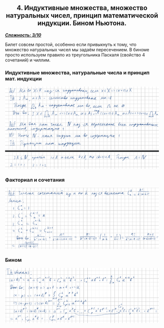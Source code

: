  

<center><h2>4. Индуктивные множества, множество натуральных чисел, принцип математической индукции. Бином Ньютона.</h2></center>

***<ins>Сложность: 3/10</ins>***

Билет совсем простой, особенно если привыкнуть к тому, что множество натуральных чисел мы задаём пересечением. В биноме просто используем правило из треугольника Паскаля (свойство 4 сочетаний) и чиллим.

### Индуктивные множества, натуральные числа и принцип мат. индукции

![04_1](./images/04_1.png)

### Факториал и сочетания

![04_2](./images/04_2.png)

### Бином

![04_3](./images/04_3.png)
